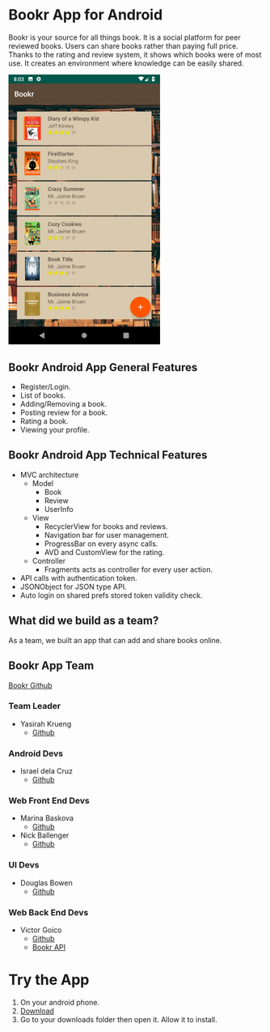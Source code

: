 # Bookr App for Android
Bookr is your source for all things book. It is a social platform for peer reviewed books. Users can share books rather than paying full price. Thanks to the rating and review system, it shows which books were of most use. It creates an environment where knowledge can be easily shared.

<img src=https://github.com/lambda-bookr/build_bookr_AN/blob/master/book_list.png width="300">

## Bookr Android App General Features
* Register/Login.
* List of books.
* Adding/Removing a book.
* Posting review for a book.
* Rating a book.
* Viewing your profile.
## Bookr Android App Technical Features
* MVC architecture
    * Model
        * Book
        * Review
        * UserInfo
    * View
        * RecyclerView for books and reviews.
        * Navigation bar for user management.
        * ProgressBar on every async calls.
        * AVD and CustomView for the rating.
    * Controller
        * Fragments acts as controller for every user action.
* API calls with authentication token.
* JSONObject for JSON type API.
* Auto login on shared prefs stored token validity check.

## What did we build as a team?
As a team, we built an app that can add and share books online.

## Bookr App Team
[Bookr Github](https://github.com/lambda-bookr)
### Team Leader
* Yasirah Krueng
    * [Github](https://github.com/ykrueng)
### Android Devs
* Israel dela Cruz
    * [Github](https://github.com/kurochin143)
### Web Front End Devs
* Marina Baskova
    * [Github](https://github.com/MarinaBaskova)
* Nick Ballenger
    * [Github](https://github.com/Nick-Ballenger)
### UI Devs
* Douglas Bowen
    * [Github](https://github.com/notdb)
### Web Back End Devs
* Victor Goico
    * [Github](https://github.com/VictorGoic0)
    * [Bookr API](https://github.com/lambda-bookr/build-bookr-BE)

# Try the App
1. On your android phone.
2. [Download](https://github.com/lambda-bookr/build_bookr_AN/blob/master/Bookr.apk)
3. Go to your downloads folder then open it. Allow it to install.